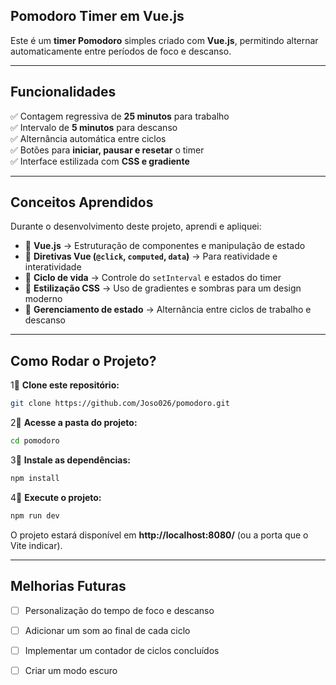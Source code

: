 ## Pomodoro Timer em Vue.js  

Este é um **timer Pomodoro** simples criado com **Vue.js**, permitindo alternar automaticamente entre períodos de foco e descanso.  

---

## Funcionalidades  

✅ Contagem regressiva de **25 minutos** para trabalho  
✅ Intervalo de **5 minutos** para descanso  
✅ Alternância automática entre ciclos  
✅ Botões para **iniciar, pausar e resetar** o timer  
✅ Interface estilizada com **CSS e gradiente**  

---

## Conceitos Aprendidos  

Durante o desenvolvimento deste projeto, aprendi e apliquei:  

- 🔹 **Vue.js** → Estruturação de componentes e manipulação de estado  
- 🔹 **Diretivas Vue (`@click`, `computed`, `data`)** → Para reatividade e interatividade  
- 🔹 **Ciclo de vida** → Controle do `setInterval` e estados do timer  
- 🔹 **Estilização CSS** → Uso de gradientes e sombras para um design moderno  
- 🔹 **Gerenciamento de estado** → Alternância entre ciclos de trabalho e descanso  

---

## Como Rodar o Projeto?  

1⃣ **Clone este repositório:**  
```sh
git clone https://github.com/Joso026/pomodoro.git
```
2⃣ **Acesse a pasta do projeto:**  
```sh
cd pomodoro
```
3⃣ **Instale as dependências:**  
```sh
npm install
```
4⃣ **Execute o projeto:**  
```sh
npm run dev
```
O projeto estará disponível em **http://localhost:8080/** (ou a porta que o Vite indicar).  

---

## Melhorias Futuras  

- [ ] Personalização do tempo de foco e descanso  
- [ ] Adicionar um som ao final de cada ciclo  
- [ ] Implementar um contador de ciclos concluídos  
- [ ] Criar um modo escuro  

